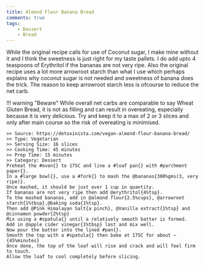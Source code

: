 ```yaml
---
title: Almond Flour Banana Bread
comments: true
tags:
    - Dessert
    - Bread
---
```


While the original recipe calls for use of Coconut sugar, I make mine without it and I think the sweetness is just right for my taste pallets. I do add upto 4 teaspoons of Erythritol if the bananas are not very ripe. Also the original recipe uses a lot more arrowroot starch than what I use which perhaps explains why coconut sugar is not needed and sweetness of banana does the trick. The reason to keep arrowroot starch less is ofcourse to reduce the net carb.

!!! warning "Beware"
    While overall net carbs are comparable to say Wheat Gluten Bread, it is not as filling and can result in overeating, especially because it is very delicious. Try and keep it to a max of 2 or 3 slices and only after main course so the risk of overeating is minimised.

```cooklang
>> Source: https://detoxinista.com/vegan-almond-flour-banana-bread/
>> Type: Vegetarian
>> Serving Size: 16 slices
>> Cooking Time: 45 minutes
>> Prep Time: 15 minutes
>> Category: Dessert
Preheat the #oven{} to 175C and line a #loaf pan{} with #parchment paper{}. 
In a #large bowl{}, use a #fork{} to mash the @bananas{300%gms(3, very ripe)}.
Once mashed, it should be just over 1 cup in quantity.
If bananas are not very ripe then add @erythritol{4%tsp}.
To the mashed bananas, add in @almond flour{2.5%cups}, @arrowroot starch{1%tbsp},@baking soda{1%tsp}.
Then add @Pink Himalayan Salt{a pinch}, @Vanilla extract{1%tsp} and @cinnamon powder{2%tsp}
Mix using a #spatula{} until a relatively smooth batter is formed. 
Add in @apple cider vinegar{1%tbsp} last and mix well.
Now pour the batter into the lined #pan{}. 
Smooth the top with a #spatula{} then bake at 175C for about ~{45%minutes}
Once done, the top of the loaf will rise and crack and will feel firm to touch. 
Allow the loaf to cool completely before slicing.
```
